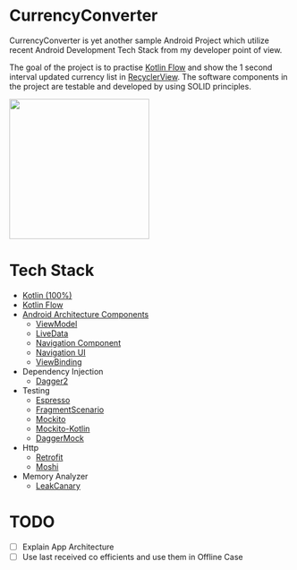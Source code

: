 # CurrencyConverter
CurrencyConverter is yet another sample Android Project which utilize recent Android Development Tech Stack from my developer point of view.

The goal of the project is to practise [Kotlin Flow](https://kotlinlang.org/docs/reference/coroutines/flow.html) and show the 1 second interval updated currency list in [RecyclerView](https://developer.android.com/guide/topics/ui/layout/recyclerview).
The software components in the project are testable and developed by using SOLID principles.


<a href="https://www.youtube.com/watch?v=XUpJKXovy9w">
<img src="https://github.com/ibrahimyilmaz/CurrencyConverter/blob/develop/art/simple_screenshot.png" width="250">
</a>


# Tech Stack
-  [Kotlin (100%)](https://kotlinlang.org/docs/reference/)
-  [Kotlin Flow](https://kotlinlang.org/docs/reference/coroutines/flow.html)
-  [Android Architecture Components](https://developer.android.com/topic/libraries/architecture)
   - [ViewModel](https://developer.android.com/topic/libraries/architecture/viewmodel)
   - [LiveData](https://developer.android.com/topic/libraries/architecture/livedata)
   - [Navigation Component](https://developer.android.com/guide/navigation/navigation-getting-started)
   - [Navigation UI](https://developer.android.com/guide/navigation/navigation-ui)
   - [ViewBinding](https://developer.android.com/topic/libraries/view-binding)
-  Dependency Injection
   - [Dagger2](https://dagger.dev)
-  Testing
   - [Espresso](https://developer.android.com/training/testing/espresso)
   - [FragmentScenario](https://developer.android.com/training/basics/fragments/testing)
   - [Mockito](https://site.mockito.org)
   - [Mockito-Kotlin](https://github.com/nhaarman/mockito-kotlin)
   - [DaggerMock](https://github.com/fabioCollini/DaggerMock)
-  Http
   - [Retrofit](https://github.com/square/retrofit)
   - [Moshi](https://github.com/square/retrofit)
-  Memory Analyzer
   - [LeakCanary](https://github.com/square/leakcanary)
   
# TODO
- [ ] Explain App Architecture
- [ ] Use last received co efficients and use them in Offline Case
